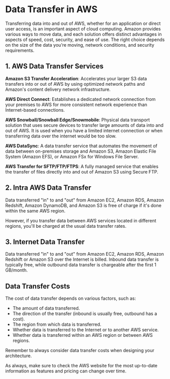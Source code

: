 # Data Transfer in AWS

Transferring data into and out of AWS, whether for an application or direct user access, is an important aspect of cloud computing. Amazon provides various ways to move data, and each solution offers distinct advantages in aspects of speed, cost, security, and ease of use. The right choice depends on the size of the data you’re moving, network conditions, and security requirements.

## 1. AWS Data Transfer Services

**Amazon S3 Transfer Acceleration**: Accelerates your larger S3 data transfers into or out of AWS by using optimized network paths and Amazon's content delivery network infrastructure.

**AWS Direct Connect**: Establishes a dedicated network connection from your premises to AWS for more consistent network experience than Internet-based connections.

**AWS Snowball/Snowball Edge/Snowmobile**: Physical data transport solution that uses secure devices to transfer large amounts of data into and out of AWS. It is used when you have a limited internet connection or when transferring data over the internet would be too slow.

**AWS DataSync**: A data transfer service that automates the movement of data between on-premises storage and Amazon S3, Amazon Elastic File System (Amazon EFS), or Amazon FSx for Windows File Server.

**AWS Transfer for SFTP/FTP/FTPS**: A fully managed service that enables the transfer of files directly into and out of Amazon S3 using Secure FTP.

## 2. Intra AWS Data Transfer

Data transferred "in" to and "out" from Amazon EC2, Amazon RDS, Amazon Redshift, Amazon DynamoDB, and Amazon S3 is free of charge if it's done within the same AWS region.

However, if you transfer data between AWS services located in different regions, you'll be charged at the usual data transfer rates. 

## 3. Internet Data Transfer

Data transferred "in" to and "out" from Amazon EC2, Amazon RDS, Amazon Redshift or Amazon S3 over the Internet is billed. Inbound data transfer is typically free, while outbound data transfer is chargeable after the first 1 GB/month.

## Data Transfer Costs

The cost of data transfer depends on various factors, such as:

- The amount of data transferred.
- The direction of the transfer (inbound is usually free, outbound has a cost).
- The region from which data is transferred.
- Whether data is transferred to the Internet or to another AWS service.
- Whether data is transferred within an AWS region or between AWS regions.

Remember to always consider data transfer costs when designing your architecture.

As always, make sure to check the AWS website for the most up-to-date information as features and pricing can change over time.
